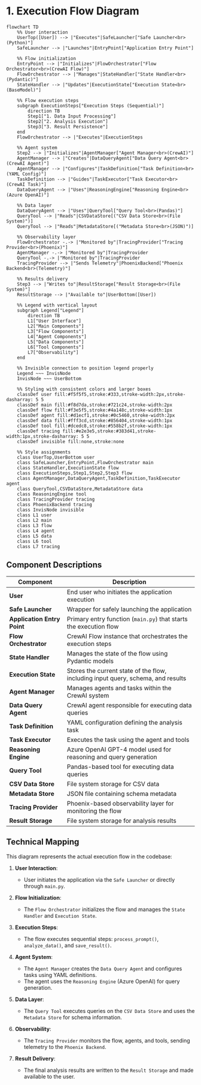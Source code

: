 # 1. Execution Flow Diagram

```mermaid
flowchart TD
    %% User interaction
    UserTop([User]) --> |"Executes"|SafeLauncher["Safe Launcher<br>(Python)"]
    SafeLauncher --> |"Launches"|EntryPoint["Application Entry Point"]
    
    %% Flow initialization
    EntryPoint --> |"Initializes"|FlowOrchestrator["Flow Orchestrator<br>(CrewAI Flow)"]
    FlowOrchestrator --> |"Manages"|StateHandler["State Handler<br>(Pydantic)"]
    StateHandler --> |"Updates"|ExecutionState["Execution State<br>(BaseModel)"]
    
    %% Flow execution steps
    subgraph ExecutionSteps["Execution Steps (Sequential)"]
        direction TB
        Step1["1. Data Input Processing"]
        Step2["2. Analysis Execution"]
        Step3["3. Result Persistence"]
    end
    FlowOrchestrator --> |"Executes"|ExecutionSteps
    
    %% Agent system
    Step2 --> |"Initializes"|AgentManager["Agent Manager<br>(CrewAI)"]
    AgentManager --> |"Creates"|DataQueryAgent["Data Query Agent<br>(CrewAI Agent)"]
    AgentManager --> |"Configures"|TaskDefinition["Task Definition<br>(YAML Config)"]
    TaskDefinition --> |"Guides"|TaskExecutor["Task Executor<br>(CrewAI Task)"]
    DataQueryAgent --> |"Uses"|ReasoningEngine["Reasoning Engine<br>(Azure OpenAI)"]
    
    %% Data layer
    DataQueryAgent --> |"Uses"|QueryTool["Query Tool<br>(Pandas)"]
    QueryTool --> |"Reads"|CSVDataStore[("CSV Data Store<br>(File System)")]
    QueryTool --> |"Reads"|MetadataStore[("Metadata Store<br>(JSON)")]

    %% Observability layer
    FlowOrchestrator -.-> |"Monitored by"|TracingProvider["Tracing Provider<br>(Phoenix)"]
    AgentManager -.-> |"Monitored by"|TracingProvider
    QueryTool -.-> |"Monitored by"|TracingProvider
    TracingProvider --> |"Sends Telemetry"|PhoenixBackend["Phoenix Backend<br>(Telemetry)"]

    %% Results delivery
    Step3 --> |"Writes to"|ResultStorage["Result Storage<br>(File System)"]
    ResultStorage --> |"Available to"|UserBottom([User])
    
    %% Legend with vertical layout
    subgraph Legend["Legend"]
        direction TB
        L1["User Interface"]
        L2["Main Components"]
        L3["Flow Components"]
        L4["Agent Components"]
        L5["Data Components"]
        L6["Tool Components"]
        L7["Observability"]
    end

    %% Invisible connection to position legend properly
    Legend ~~~ InvisNode
    InvisNode ~~~ UserBottom

    %% Styling with consistent colors and larger boxes
    classDef user fill:#f5f5f5,stroke:#333,stroke-width:2px,stroke-dasharray: 5 5
    classDef main fill:#f8d7da,stroke:#721c24,stroke-width:2px
    classDef flow fill:#f3e5f5,stroke:#4a148c,stroke-width:1px
    classDef agent fill:#d1ecf1,stroke:#0c5460,stroke-width:2px
    classDef data fill:#fff3cd,stroke:#856404,stroke-width:1px
    classDef tool fill:#dcedc8,stroke:#558b2f,stroke-width:1px
    classDef tracing fill:#e2e3e5,stroke:#383d41,stroke-width:1px,stroke-dasharray: 5 5
    classDef invisible fill:none,stroke:none

    %% Style assignments
    class UserTop,UserBottom user
    class SafeLauncher,EntryPoint,FlowOrchestrator main
    class StateHandler,ExecutionState flow
    class ExecutionSteps,Step1,Step2,Step3 flow
    class AgentManager,DataQueryAgent,TaskDefinition,TaskExecutor agent
    class QueryTool,CSVDataStore,MetadataStore data
    class ReasoningEngine tool
    class TracingProvider tracing
    class PhoenixBackend tracing
    class InvisNode invisible
    class L1 user
    class L2 main
    class L3 flow
    class L4 agent
    class L5 data
    class L6 tool
    class L7 tracing
```

## Component Descriptions

| Component | Description |
|-----------|-------------|
| **User** | End user who initiates the application execution |
| **Safe Launcher** | Wrapper for safely launching the application |
| **Application Entry Point** | Primary entry function (`main.py`) that starts the execution flow |
| **Flow Orchestrator** | CrewAI Flow instance that orchestrates the execution steps |
| **State Handler** | Manages the state of the flow using Pydantic models |
| **Execution State** | Stores the current state of the flow, including input query, schema, and results |
| **Agent Manager** | Manages agents and tasks within the CrewAI system |
| **Data Query Agent** | CrewAI agent responsible for executing data queries |
| **Task Definition** | YAML configuration defining the analysis task |
| **Task Executor** | Executes the task using the agent and tools |
| **Reasoning Engine** | Azure OpenAI GPT-4 model used for reasoning and query generation |
| **Query Tool** | Pandas-based tool for executing data queries |
| **CSV Data Store** | File system storage for CSV data |
| **Metadata Store** | JSON file containing schema metadata |
| **Tracing Provider** | Phoenix-based observability layer for monitoring the flow |
| **Result Storage** | File system storage for analysis results |

## Technical Mapping

This diagram represents the actual execution flow in the codebase:

1. **User Interaction**:
   - User initiates the application via the `Safe Launcher` or directly through `main.py`.

2. **Flow Initialization**:
   - The `Flow Orchestrator` initializes the flow and manages the `State Handler` and `Execution State`.

3. **Execution Steps**:
   - The flow executes sequential steps: `process_prompt()`, `analyze_data()`, and `save_result()`.

4. **Agent System**:
   - The `Agent Manager` creates the `Data Query Agent` and configures tasks using YAML definitions.
   - The agent uses the `Reasoning Engine` (Azure OpenAI) for query generation.

5. **Data Layer**:
   - The `Query Tool` executes queries on the `CSV Data Store` and uses the `Metadata Store` for schema information.

6. **Observability**:
   - The `Tracing Provider` monitors the flow, agents, and tools, sending telemetry to the `Phoenix Backend`.

7. **Result Delivery**:
   - The final analysis results are written to the `Result Storage` and made available to the user.
